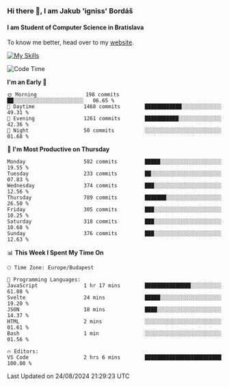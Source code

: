 ### Hi there 👋, I am Jakub 'igniss' Bordáš

#### I am Student of Computer Science in Bratislava
To know me better, head over to my [website](https://bordas.sk).

[![My Skills](https://skillicons.dev/icons?i=js,html,css,figma,svelte,java,kotlin,python,postgresql,typescript,nest,nodejs)](https://bordas.sk)


<!--START_SECTION:waka-->
![Code Time](http://img.shields.io/badge/Code%20Time-1%2C496%20hrs%2036%20mins-blue)

**I'm an Early 🐤** 

```text
🌞 Morning                198 commits         ██░░░░░░░░░░░░░░░░░░░░░░░   06.65 % 
🌆 Daytime                1468 commits        ████████████░░░░░░░░░░░░░   49.31 % 
🌃 Evening                1261 commits        ███████████░░░░░░░░░░░░░░   42.36 % 
🌙 Night                  50 commits          ░░░░░░░░░░░░░░░░░░░░░░░░░   01.68 % 
```
📅 **I'm Most Productive on Thursday** 

```text
Monday                   582 commits         █████░░░░░░░░░░░░░░░░░░░░   19.55 % 
Tuesday                  233 commits         ██░░░░░░░░░░░░░░░░░░░░░░░   07.83 % 
Wednesday                374 commits         ███░░░░░░░░░░░░░░░░░░░░░░   12.56 % 
Thursday                 789 commits         ███████░░░░░░░░░░░░░░░░░░   26.50 % 
Friday                   305 commits         ███░░░░░░░░░░░░░░░░░░░░░░   10.25 % 
Saturday                 318 commits         ███░░░░░░░░░░░░░░░░░░░░░░   10.68 % 
Sunday                   376 commits         ███░░░░░░░░░░░░░░░░░░░░░░   12.63 % 
```


📊 **This Week I Spent My Time On** 

```text
🕑︎ Time Zone: Europe/Budapest

💬 Programming Languages: 
JavaScript               1 hr 17 mins        ███████████████░░░░░░░░░░   61.08 % 
Svelte                   24 mins             █████░░░░░░░░░░░░░░░░░░░░   19.20 % 
JSON                     18 mins             ████░░░░░░░░░░░░░░░░░░░░░   14.37 % 
HTML                     2 mins              ░░░░░░░░░░░░░░░░░░░░░░░░░   01.61 % 
Bash                     1 min               ░░░░░░░░░░░░░░░░░░░░░░░░░   01.56 % 

🔥 Editors: 
VS Code                  2 hrs 6 mins        █████████████████████████   100.00 % 
```


 Last Updated on 24/08/2024 21:29:23 UTC
<!--END_SECTION:waka-->
